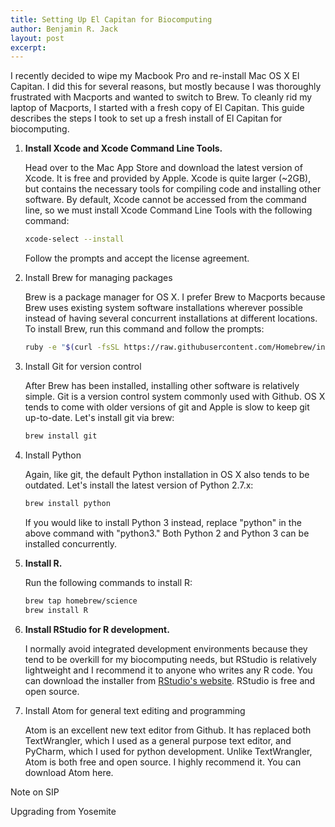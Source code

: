 ```yaml
---
title: Setting Up El Capitan for Biocomputing
author: Benjamin R. Jack
layout: post
excerpt:
---
```


I recently decided to wipe my Macbook Pro and re-install Mac OS X El Capitan. I did this for several reasons, but mostly because I was thoroughly frustrated with Macports and wanted to switch to Brew. To cleanly rid my laptop of Macports, I started with a fresh copy of El Capitan. This guide describes the steps I took to set up a fresh install of El Capitan for biocomputing.

1.  __Install Xcode and Xcode Command Line Tools.__

    Head over to the Mac App Store and download the latest version of Xcode. It is free and provided by Apple. Xcode is quite larger (~2GB), but contains the necessary tools for compiling code and installing other software. By default, Xcode cannot be accessed from the command line, so we must install Xcode Command Line Tools with the following command:

    ```bash
    xcode-select --install
    ```

    Follow the prompts and accept the license agreement.

2.  Install Brew for managing packages

    Brew is a package manager for OS X. I prefer Brew to Macports because Brew uses existing system software installations wherever possible instead of having several concurrent installations at different locations. To install Brew, run this command and follow the prompts:

    ```bash
    ruby -e "$(curl -fsSL https://raw.githubusercontent.com/Homebrew/install/master/install)"
    ```

3.  Install Git for version control

    After Brew has been installed, installing other software is relatively simple. Git is a version control system commonly used with Github. OS X tends to come with older versions of git and Apple is slow to keep git up-to-date. Let's install git via brew:

    ```bash
    brew install git
    ```

4.  Install Python

    Again, like git, the default Python installation in OS X also tends to be outdated. Let's install the latest version of Python 2.7.x:

    ```bash
    brew install python
    ```

    If you would like to install Python 3 instead, replace "python" in the above command with "python3." Both Python 2 and Python 3 can be installed concurrently.

5.  __Install R.__

    Run the following commands to install R:

    ```bash
    brew tap homebrew/science
    brew install R
    ```

6.  __Install RStudio for R development.__

    I normally avoid integrated development environments because they tend to be overkill for my biocomputing needs, but RStudio is relatively lightweight and I recommend it to anyone who writes any R code. You can download the installer from [RStudio's website](https://www.rstudio.com/products/RStudio/#Desktop). RStudio is free and open source.

7.  Install Atom for general text editing and programming

    Atom is an excellent new text editor from Github. It has replaced both TextWrangler, which I used as a general purpose text editor, and PyCharm, which I used for python development. Unlike TextWrangler, Atom is both free and open source. I highly recommend it. You can download Atom here.

Note on SIP

Upgrading from Yosemite
